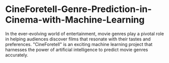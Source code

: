 # CineForetell-Genre-Prediction-in-Cinema-with-Machine-Learning
In the ever-evolving world of entertainment, movie genres play a pivotal role in helping audiences discover films that resonate with their tastes and preferences. "CineForetell" is an exciting machine learning project that harnesses the power of artificial intelligence to predict movie genres accurately.
